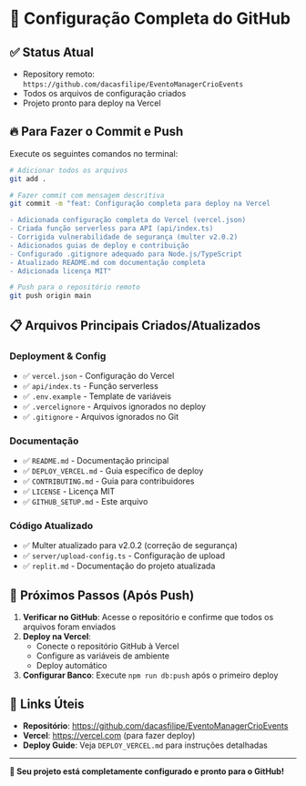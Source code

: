 # 📁 Configuração Completa do GitHub

## ✅ Status Atual
- Repository remoto: `https://github.com/dacasfilipe/EventoManagerCrioEvents`
- Todos os arquivos de configuração criados
- Projeto pronto para deploy na Vercel

## 🔥 Para Fazer o Commit e Push

Execute os seguintes comandos no terminal:

```bash
# Adicionar todos os arquivos
git add .

# Fazer commit com mensagem descritiva
git commit -m "feat: Configuração completa para deploy na Vercel

- Adicionada configuração completa do Vercel (vercel.json)
- Criada função serverless para API (api/index.ts)
- Corrigida vulnerabilidade de segurança (multer v2.0.2)
- Adicionados guias de deploy e contribuição
- Configurado .gitignore adequado para Node.js/TypeScript
- Atualizado README.md com documentação completa
- Adicionada licença MIT"

# Push para o repositório remoto
git push origin main
```

## 📋 Arquivos Principais Criados/Atualizados

### Deployment & Config
- ✅ `vercel.json` - Configuração do Vercel
- ✅ `api/index.ts` - Função serverless
- ✅ `.env.example` - Template de variáveis
- ✅ `.vercelignore` - Arquivos ignorados no deploy
- ✅ `.gitignore` - Arquivos ignorados no Git

### Documentação
- ✅ `README.md` - Documentação principal
- ✅ `DEPLOY_VERCEL.md` - Guia específico de deploy
- ✅ `CONTRIBUTING.md` - Guia para contribuidores
- ✅ `LICENSE` - Licença MIT
- ✅ `GITHUB_SETUP.md` - Este arquivo

### Código Atualizado
- ✅ Multer atualizado para v2.0.2 (correção de segurança)
- ✅ `server/upload-config.ts` - Configuração de upload
- ✅ `replit.md` - Documentação do projeto atualizada

## 🚀 Próximos Passos (Após Push)

1. **Verificar no GitHub**: Acesse o repositório e confirme que todos os arquivos foram enviados
2. **Deploy na Vercel**: 
   - Conecte o repositório GitHub à Vercel
   - Configure as variáveis de ambiente
   - Deploy automático
3. **Configurar Banco**: Execute `npm run db:push` após o primeiro deploy

## 🔗 Links Úteis

- **Repositório**: https://github.com/dacasfilipe/EventoManagerCrioEvents  
- **Vercel**: https://vercel.com (para fazer deploy)
- **Deploy Guide**: Veja `DEPLOY_VERCEL.md` para instruções detalhadas

---

**🎉 Seu projeto está completamente configurado e pronto para o GitHub!**